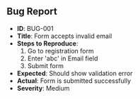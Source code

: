 ## Bug Report

- **ID**: BUG-001
- **Title**: Form accepts invalid email
- **Steps to Reproduce**:
  1. Go to registration form
  2. Enter 'abc' in Email field
  3. Submit form
- **Expected**: Should show validation error
- **Actual**: Form is submitted successfully
- **Severity**: Medium
